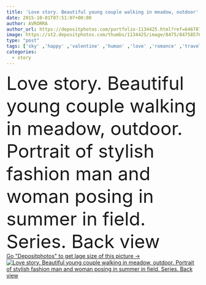 ```yaml
---
title: 'Love story. Beautiful young couple walking in meadow, outdoor'
date: 2015-10-01T07:51:07+00:00
author: AVRORRA
author_url: https://depositphotos.com/portfolio-1134425.html?ref=64678756
image: https://st2.depositphotos.com/thumbs/1134425/image/8475/84758576/api_thumb_450.jpg?forcejpeg=true
type: "post"
tags: ['sky' ,'happy' ,'valentine' ,'human' ,'love' ,'romance' ,'travel' ,'girl' ,'female' ,'smiling' ,'people' ,'field' ,'nature' ,'spring' ,'autumn' ,'caucasian' ,'flower' ,'family' ,'male' ,'man' ,'walking' ,'bouquet' ,'rest' ,'relax' ,'couple' ,'romantic' ,'two' ,'woman' ,'lifestyle' ,'countryside' ,'together' ,'togetherness' ,'pair' ,'guy' ,'attractive' ,'casual' ,'enjoying' ,'camomile' ,'closeness' ,'hug' ,'tenderness' ,'feeling' ,'passion' ,'relationship' ,'chamomile' ,'affection' ,'boyfriend' ,'girlfriend' ,'in love' ,'love story' ]
categories: 
  - story
---
```

<div aling="center">
            <font size="60"> Love story. Beautiful young couple walking in meadow, outdoor. Portrait of stylish fashion man and woman posing in summer in field. Series. Back view</font>   
</div>
<div>
    <a href='https://st2.depositphotos.com/thumbs/1134425/image/8475/84758576/api_thumb_450.jpg?forcejpeg=true?ref=64678756' target=_blank > Go "Depositphotos" to get lage size of this picture ->
        <img href='https://st2.depositphotos.com/thumbs/1134425/image/8475/84758576/api_thumb_450.jpg?forcejpeg=true?ref=64678756' src='https://st2.depositphotos.com/1134425/8475/i/950/depositphotos_84758576-stock-photo-love-story-beautiful-young-couple.jpg?forcejpeg=true' alt='Love story. Beautiful young couple walking in meadow, outdoor. Portrait of stylish fashion man and woman posing in summer in field. Series. Back view' >
    </a>
</div>

